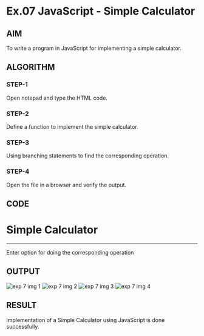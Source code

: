 # Ex.07 JavaScript - Simple Calculator
## AIM
  To write a program in JavaScript for implementing a simple calculator.

## ALGORITHM
### STEP-1
  Open notepad and type the HTML code.

### STEP-2
  Define a function to implement the simple calculator.

### STEP-3
  Using branching statements to find the corresponding operation.

### STEP-4
  Open the file in a browser and verify the output.
  
## CODE
<html>
<head>
<script type="text/javascript">
function calc()
{
var a=prompt("Enter 1st Value");
var b=prompt("Enter 2st Value");
var op=prompt("Enter Operation to Perform 1.Addition 2.Subtraction 3.Multiplication 4.Division");
var d;
if(op==1)
{
d=a+b;
alert(d);
}
else if(op==2)
{
d=a-b;
alert(d);
}
else if(op==3)
{
d=a*b;
alert(d);
}
else if(op==4)
{
d=a/b;
alert(d);
}
else
{
alert("Invalid Operation");
}
}
</script>
</head>
<body onload="calc()">
<h1>
Simple Calculator
</h1>
<hr color="red">
<p> 
Enter option for doing the corresponding operation
</p>
</body>
</html>


## OUTPUT
![exp 7 img 1](https://github.com/SaiganeshVelu/Ex07_Web-Design/assets/127816325/8bef6ae7-eff9-4fff-affc-d9fd8af3a922)
![exp 7 img 2](https://github.com/SaiganeshVelu/Ex07_Web-Design/assets/127816325/a6a40489-1405-43fc-827c-6e5e478e201f)
![exp 7 img 3](https://github.com/SaiganeshVelu/Ex07_Web-Design/assets/127816325/19b4fa12-781c-4482-8aef-182b6311af14)
![exp 7 img 4](https://github.com/SaiganeshVelu/Ex07_Web-Design/assets/127816325/8d73ce0d-5f8a-4b8f-902e-f4886d2f19db)






## RESULT
  Implementation of a Simple Calculator using JavaScript is done successfully.
